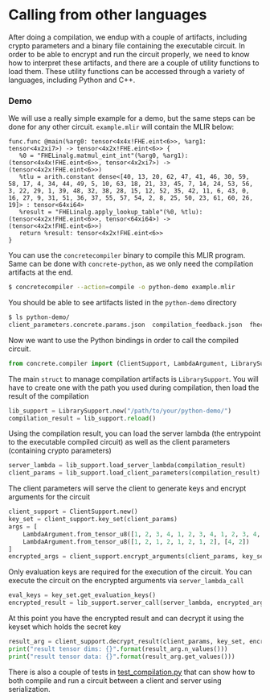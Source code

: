 # Calling from other languages

After doing a compilation, we endup with a couple of artifacts, including crypto parameters and a binary file containing the executable circuit. In order to be able to encrypt and run the circuit properly, we need to know how to interpret these artifacts, and there are a couple of utility functions to load them. These utility functions can be accessed through a variety of languages, including Python and C++.

### Demo

We will use a really simple example for a demo, but the same steps can be done for any other circuit. `example.mlir` will contain the MLIR below:

```mlir
func.func @main(%arg0: tensor<4x4x!FHE.eint<6>>, %arg1: tensor<4x2xi7>) -> tensor<4x2x!FHE.eint<6>> {
   %0 = "FHELinalg.matmul_eint_int"(%arg0, %arg1): (tensor<4x4x!FHE.eint<6>>, tensor<4x2xi7>) -> (tensor<4x2x!FHE.eint<6>>)
   %tlu = arith.constant dense<[40, 13, 20, 62, 47, 41, 46, 30, 59, 58, 17, 4, 34, 44, 49, 5, 10, 63, 18, 21, 33, 45, 7, 14, 24, 53, 56, 3, 22, 29, 1, 39, 48, 32, 38, 28, 15, 12, 52, 35, 42, 11, 6, 43, 0, 16, 27, 9, 31, 51, 36, 37, 55, 57, 54, 2, 8, 25, 50, 23, 61, 60, 26, 19]> : tensor<64xi64>
   %result = "FHELinalg.apply_lookup_table"(%0, %tlu): (tensor<4x2x!FHE.eint<6>>, tensor<64xi64>) -> (tensor<4x2x!FHE.eint<6>>)
   return %result: tensor<4x2x!FHE.eint<6>>
}
```

You can use the `concretecompiler` binary to compile this MLIR program. Same can be done with `concrete-python`, as we only need the compilation artifacts at the end.

```bash
$ concretecompiler --action=compile -o python-demo example.mlir
```

You should be able to see artifacts listed in the `python-demo` directory

```bash
$ ls python-demo/
client_parameters.concrete.params.json  compilation_feedback.json  fhecircuit-client.h  sharedlib.so  staticlib.a
```

Now we want to use the Python bindings in order to call the compiled circuit.

```python
from concrete.compiler import (ClientSupport, LambdaArgument, LibrarySupport)
```

The main `struct` to manage compilation artifacts is `LibrarySupport`. You will have to create one with the path you used during compilation, then load the result of the compilation

```python
lib_support = LibrarySupport.new("/path/to/your/python-demo/")
compilation_result = lib_support.reload()
```

Using the compilation result, you can load the server lambda (the entrypoint to the executable compiled circuit) as well as the client parameters (containing crypto parameters)

```python
server_lambda = lib_support.load_server_lambda(compilation_result)
client_params = lib_support.load_client_parameters(compilation_result)
```

The client parameters will serve the client to generate keys and encrypt arguments for the circuit

```python
client_support = ClientSupport.new()
key_set = client_support.key_set(client_params)
args = [
	LambdaArgument.from_tensor_u8([1, 2, 3, 4, 1, 2, 3, 4, 1, 2, 3, 4, 1, 2, 3, 4], [4, 4]),
	LambdaArgument.from_tensor_u8([1, 2, 1, 2, 1, 2, 1, 2], [4, 2])
]
encrypted_args = client_support.encrypt_arguments(client_params, key_set, args)
```

Only evaluation keys are required for the execution of the circuit. You can execute the circuit on the encrypted arguments via `server_lambda_call`

```python
eval_keys = key_set.get_evaluation_keys()
encrypted_result = lib_support.server_call(server_lambda, encrypted_args, eval_keys)
```

At this point you have the encrypted result and can decrypt it using the keyset which holds the secret key

```python
result_arg = client_support.decrypt_result(client_params, key_set, encrypted_result)
print("result tensor dims: {}".format(result_arg.n_values()))
print("result tensor data: {}".format(result_arg.get_values()))
```

There is also a couple of tests in [test_compilation.py](https://github.com/zama-ai/concrete/blob/main/compilers/concrete-compiler/compiler/tests/python/test_compilation.py) that can show how to both compile and run a circuit between a client and server using serialization.
